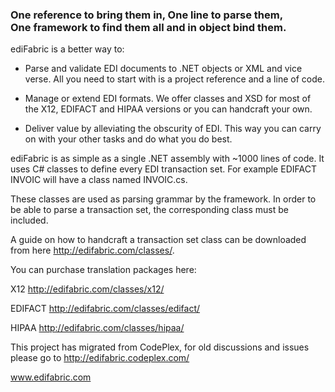 <h3>One reference to bring them in, One line to parse them,<br>
One framework to find them all and in object bind them.</h3>

ediFabric is a better way to:

- Parse and validate EDI documents to .NET objects or XML and vice verse. All you need to start with is a project reference and a line of code.

- Manage or extend EDI formats. We offer classes and XSD for most of the X12, EDIFACT and HIPAA versions or you can handcraft your own.

- Deliver value by alleviating the obscurity of EDI. This way you can carry on with your other tasks and do what you do best.

ediFabric is as simple as a single .NET assembly with ~1000 lines of code. It uses C# classes to define every EDI transaction set. For example EDIFACT INVOIC will have a class named INVOIC.cs.

These classes are used as parsing grammar by the framework. In order to be able to parse a transaction set, the corresponding class must be included.

A guide on how to handcraft a transaction set class can be downloaded from here http://edifabric.com/classes/.

You can purchase translation packages here:

X12 http://edifabric.com/classes/x12/

EDIFACT http://edifabric.com/classes/edifact/

HIPAA http://edifabric.com/classes/hipaa/

This project has migrated from CodePlex, for old discussions and issues please go to http://edifabric.codeplex.com/

www.edifabric.com
